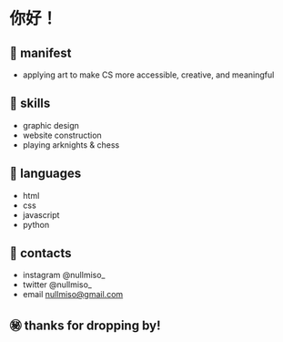 # 你好！

## 🛂 manifest
  - applying art to make CS more accessible, creative, and meaningful
  
## 💾 skills
  - graphic design
  - website construction
  - playing arknights & chess

## 🔗 languages
  - html
  - css
  - javascript
  - python
  
## 💬 contacts
  - instagram @nullmiso_
  - twitter @nullmiso_
  - email nullmiso@gmail.com
  
## ㊙️ thanks for dropping by!
